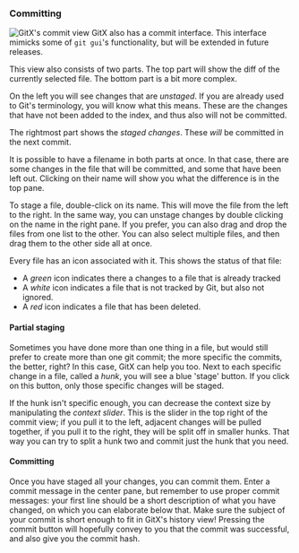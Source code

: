 ### Committing

![GitX's commit view](images/UserManual/commitview.png "The Commit View") GitX
also has a commit interface. This interface mimicks some of `git gui`'s
functionality, but will be extended in future releases.

This view also consists of two parts. The top part will show the diff of the
currently selected file. The bottom part is a bit more complex.

On the left you will see changes that are _unstaged_. If you are already used to Git's terminology, you will know what this means. These are the changes that have not been added to the index, and thus also will not be committed.

The rightmost part shows the _staged changes_. These _will_ be committed in the next commit.

It is possible to have a filename in both parts at once. In that case, there are some changes in the file that will be committed, and some that have been left out. Clicking on their name will show you what the difference is in the top pane.

To stage a file, double-click on its name. This will move the file from the left to the right. In the same way, you can unstage changes by double clicking on the name in the right pane. If you prefer, you can also drag and drop the files from one list to the other. You can also select multiple files, and then drag them to the other side all at once.

Every file has an icon associated with it. This shows the status of that file:

* A _green_ icon indicates there a changes to a file that is already tracked
* A _white_ icon indicates a file that is not tracked by Git, but also not ignored.
* A _red_ icon indicates a file that has been deleted.

#### Partial staging

Sometimes you have done more than one thing in a file, but would still prefer to create more than one git commit; the more specific the commits, the better, right? In this case, GitX can help you too. Next to each specific change in a file, called a _hunk_, you will see a blue 'stage' button. If you click on this button, only those specific changes will be staged.

If the hunk isn't specific enough, you can decrease the context size by manipulating the _context slider_. This is the slider in the top right of the commit view; if you pull it to the left, adjacent changes will be pulled together, if you pull it to the right, they will be split off in smaller hunks. That way you can try to split a hunk two and commit just the hunk that you need.

#### Committing

Once you have staged all your changes, you can commit them. Enter a commit message in the center pane, but remember to use proper commit messages: your first line should be a short description of what you have changed, on which you can elaborate below that. Make sure the subject of your commit is short enough to fit in GitX's history view! Pressing the commit button will hopefully convey to you that the commit was successful, and also give you the commit hash.
